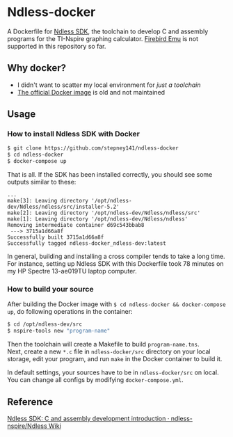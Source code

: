 # Ndless-docker

A Dockerfile for [Ndless SDK](https://github.com/ndless-nspire/Ndless/), the toolchain to develop C and assembly programs for the TI-Nspire graphing calculator.
[Firebird Emu](https://github.com/nspire-emus/firebird) is not supported in this repository so far.

## Why docker?

- I didn't want to scatter my local environment for *just a toolchain*
- [The official Docker image](https://hub.docker.com/r/ndless/ndless-sdk) is old and not maintained

## Usage

### How to install Ndless SDK with Docker

```bash
$ git clone https://github.com/stepney141/ndless-docker
$ cd ndless-docker
$ docker-compose up
```

That is all. If the SDK has been installed correctly, you should see some outputs similar to these:

```
...
make[3]: Leaving directory '/opt/ndless-dev/Ndless/ndless/src/installer-5.2'
make[2]: Leaving directory '/opt/ndless-dev/Ndless/ndless/src'
make[1]: Leaving directory '/opt/ndless-dev/Ndless/ndless'
Removing intermediate container d69c543bbab8
 ---> 3715a1d66a8f
Successfully built 3715a1d66a8f
Successfully tagged ndless-docker_ndless-dev:latest
```

In general, building and installing a cross compiler tends to take a long time.
For instance, setting up Ndless SDK with this Dockerfile took 78 minutes on my HP Spectre 13-ae019TU laptop computer.

### How to build your source

After building the Docker image with ``$ cd ndless-docker && docker-compose up``, do following operations in the container:

```bash
$ cd /opt/ndless-dev/src
$ nspire-tools new "program-name"
```

Then the toolchain will create a Makefile to build ``program-name.tns``.  
Next, create a new ``*.c`` file in  ``ndless-docker/src`` directory on your local storage, edit your program, and run ``make`` in the Docker container to build it.

In default settings, your sources have to be in ``ndless-docker/src`` on local.  
You can change all configs by modifying ``docker-compose.yml``.

## Reference

[Ndless SDK: C and assembly development introduction · ndless-nspire/Ndless Wiki](https://github.com/ndless-nspire/Ndless/wiki/Ndless-SDK:-C-and-assembly-development-introduction)
